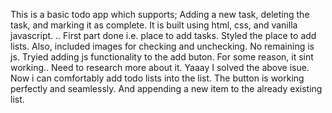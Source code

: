 This is a basic todo app which supports; Adding a new task, deleting the task, and marking it as complete.
It is built using html, css, and vanilla javascript. ..
First part done i.e. place to add tasks.
Styled the place to add lists. Also, included images for checking and unchecking. No remaining is js.
Tryied adding js functionality to the add buton. For some reason, it sint working.. Need to research more about it.
Yaaay I solved the above isue. Now i can comfortably add todo lists into the list. The button is working perfectly and seamlessly. And appending a new item to the already existing list. 